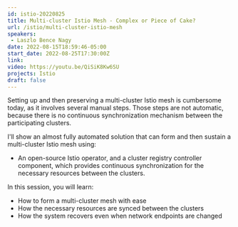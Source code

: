 ```yaml
---
id: istio-20220825
title: Multi-cluster Istio Mesh - Complex or Piece of Cake?
url: /istio/multi-cluster-istio-mesh
speakers:
 - Laszlo Bence Nagy
date: 2022-08-15T18:59:46-05:00
start_date: 2022-08-25T17:30:00Z
link:  
video: https://youtu.be/QiSiK8Kw6SU
projects: Istio
draft: false
---
```


Setting up and then preserving a multi-cluster Istio mesh is cumbersome today, as it involves several manual steps. Those steps are not automatic, because there is no continuous synchronization mechanism between the participating clusters.

I'll show an almost fully automated solution that can form and then sustain a multi-cluster Istio mesh using:

* An open-source Istio operator, and a cluster registry controller component, which provides continuous synchronization for the necessary resources between the clusters.   

In this session, you will learn:  

* How to form a multi-cluster mesh with ease  
* How the necessary resources are synced between the clusters  
* How the system recovers even when network endpoints are changed